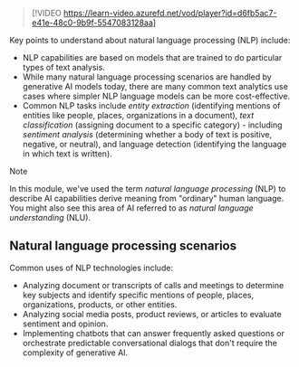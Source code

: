 >[!VIDEO https://learn-video.azurefd.net/vod/player?id=d6fb5ac7-e41e-48c0-9b9f-5547083128aa]

Key points to understand about natural language processing (NLP) include:

- NLP capabilities are based on models that are trained to do particular types of text analysis.
- While many natural language processing scenarios are handled by generative AI models today, there are many common text analytics use cases where simpler NLP language models can be more cost-effective.
- Common NLP tasks include *entity extraction* (identifying mentions of entities like people, places, organizations in a document), *text classification* (assigning document to a specific category) - including *sentiment analysis* (determining whether a body of text is positive, negative, or neutral), and language detection (identifying the language in which text is written).

> [!NOTE]
> In this module, we've used the term *natural language processing* (NLP) to describe AI capabilities derive meaning from "ordinary" human language. You might also see this area of AI referred to as *natural language understanding* (NLU).

## Natural language processing scenarios

Common uses of NLP technologies include:

- Analyzing document or transcripts of calls and meetings to determine key subjects and identify specific mentions of people, places, organizations, products, or other entities.
- Analyzing social media posts, product reviews, or articles to evaluate sentiment and opinion.
- Implementing chatbots that can answer frequently asked questions or orchestrate predictable conversational dialogs that don't require the complexity of generative AI.
